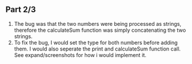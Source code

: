 ## Part 2/3

1. The bug was that the two numbers were being processed as strings, therefore the calculateSum function was simply concatenating the two strings. 
2. To fix the bug, I would set the type for both numbers before adding them. I would also seperate the print and calculateSum function call. See expand/screenshots for how i would implement it. 